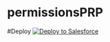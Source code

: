 # permissionsPRP


#Deploy
<a href="https://githubsfdeploy.herokuapp.com?owner=Fielo-Communities&repo=permissionsCustomerPRP&ref=master">
  <img alt="Deploy to Salesforce"
       src="https://raw.githubusercontent.com/afawcett/githubsfdeploy/master/deploy.png">
</a>
